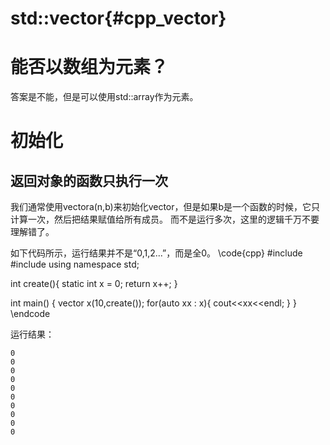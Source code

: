 std::vector{#cpp_vector}
========================


# 能否以数组为元素？

答案是不能，但是可以使用std::array作为元素。

# 初始化

## 返回对象的函数只执行一次

我们通常使用vector<xxx>a(n,b)来初始化vector，但是如果b是一个函数的时候，它只计算一次，然后把结果赋值给所有成员。
而不是运行多次，这里的逻辑千万不要理解错了。

如下代码所示，运行结果并不是“0,1,2...”，而是全0。
\code{cpp}
#include <iostream>
#include <vector>
using namespace std;

int create(){
    static int x = 0;
    return x++;
}

int main()
{
    vector<int> x(10,create());
    for(auto xx : x){
        cout<<xx<<endl;
    }
}
\endcode

运行结果：

```
0
0
0
0
0
0
0
0
0
0
```